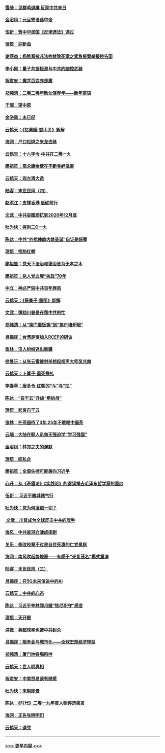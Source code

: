 #### [雪绮：见群鸡退鹰  反观中共末日](../pages/nsc993/n11762112.md?t=01030001) 
#### [金浴凤：元旦寄语迷中帝](../pages/nsc993/n11761788.md?t=01030001) 
#### [伍新：贺中华民国《反渗透法》通过](../pages/nsc993/n11761994.md?t=01030001) 
#### [理悟：迎新曲](../pages/nsc993/n11761152.md?t=01030001) 
#### [谢燕益：杨胜军被非法拘禁致死案之紧急报案举报控告函](../pages/nsc993/n11756134.md?t=01030001) 
#### [李小刚：量子共振检测与中共的脑控武器](../pages/nsc993/n11754518.md?t=01030001) 
#### [祝君安：魔共百变亦是魔](../pages/nsc993/n11754469.md?t=01030001) 
#### [郑纯清：二零二零年散伙演弃年——新年寄语](../pages/nsc993/n11754195.md?t=01030001) 
#### [千瑞：望中原](../pages/nsc993/n11754159.md?t=01030001) 
#### [金浴凤：末日叹](../pages/nsc993/n11752359.md?t=01030001) 
#### [云鹤天：《忆秦娥‧娄山关》新解](../pages/nsc993/n11752348.md?t=01030001) 
#### [海网：户口松绑之来龙去脉](../pages/nsc993/n11752328.md?t=01030001) 
#### [云鹤天：十六字令‧中共在二零一九](../pages/nsc993/n11752305.md?t=01030001) 
#### [廖祖笙：周永康余孽在不断寻衅滋事](../pages/nsc993/n11751013.md?t=01030001) 
#### [云鹤天：观台湾大选](../pages/nsc993/n11751007.md?t=01030001) 
#### [陆客：末世民风（四）](../pages/nsc993/n11749203.md?t=01030001) 
#### [赵洪江：支撑香港 砥砺前行](../pages/nsc993/n11748482.md?t=01030001) 
#### [文武：中共妄图顽抗到2020年12月底](../pages/nsc993/n11748446.md?t=01030001) 
#### [吐为快：挥别二O一九](../pages/nsc993/n11748411.md?t=01030001) 
#### [陈达：中共“外扰神韵内禁圣诞”自证是妖孽](../pages/nsc993/n11748226.md?t=01030001) 
#### [理悟：怪胎红朝](../pages/nsc993/n11748206.md?t=01030001) 
#### [廖祖笙：党天下法治和德治皆为无本之木](../pages/nsc993/n11748135.md?t=01030001) 
#### [廖祖笙：杀人党血腥“执政”70年](../pages/nsc993/n11745144.md?t=01030001) 
#### [中立：神必严惩中共百年罪恶](../pages/nsc993/n11744970.md?t=01030001) 
#### [云鹤天：《采桑子‧重阳》新解](../pages/nsc993/n11744948.md?t=01030001) 
#### [文武：弹劾川普是在帮中共的忙](../pages/nsc993/n11744758.md?t=01030001) 
#### [郑纯清：从“挨门砸饭锅”到“挨户堵炉眼”](../pages/nsc993/n11744745.md?t=01030001) 
#### [吕锡民：台湾是否加入RCEP的研议](../pages/nsc993/n11744701.md?t=01030001) 
#### [张林：汉人纷纷逃出新疆](../pages/nsc993/n11743530.md?t=01030001) 
#### [徐曼沅：从张云雷被封杀想起相声大师吴兆南](../pages/nsc993/n11741816.md?t=01030001) 
#### [云鹤天：卜算子‧垂死挣扎](../pages/nsc993/n11739956.md?t=01030001) 
#### [李春草：唐多令‧红朝的“斗”与“拍”](../pages/nsc993/n11739830.md?t=01030001) 
#### [陈达：“自干五”升级“牵妨母”](../pages/nsc993/n11739724.md?t=01030001) 
#### [理悟：悲哀自干五](../pages/nsc993/n11739547.md?t=01030001) 
#### [张林：在茶园待了3年 25年不敢喝中国茶](../pages/nsc993/n11739240.md?t=01030001) 
#### [云端：大陆在职人员每天强迫学“学习强国”](../pages/nsc993/n11738735.md?t=01030001) 
#### [金浴凤：林郑之夫的渊默](../pages/nsc993/n11737735.md?t=01030001) 
#### [理悟：叹私企](../pages/nsc993/n11737715.md?t=01030001) 
#### [廖祖笙：全面失控可能袭向习近平](../pages/nsc993/n11737704.md?t=01030001) 
#### [心升：从《矛盾论》《实践论》的谬误揭去毛泽东哲学家的面纱](../pages/nsc993/n11736962.md?t=01030001) 
#### [伍新： 习近平赌城赌气行](../pages/nsc993/n11736929.md?t=01030001) 
#### [吐为快：党为何凌蹈一切？](../pages/nsc993/n11736915.md?t=01030001) 
#### [ 文武：川普成为全球反击中共的旗手](../pages/nsc993/n11736882.md?t=01030001) 
#### [海风：中共废港立澳成闹剧](../pages/nsc993/n11735857.md?t=01030001) 
#### [关乐：修改校章不过是自往死凑的亡党臭棋](../pages/nsc993/n11735097.md?t=01030001) 
#### [海网：南风吹起势燎原——有感于“光复茂名”模式重演](../pages/nsc993/n11732308.md?t=01030001) 
#### [陆客：末世民风（三）](../pages/nsc993/n11732211.md?t=01030001) 
#### [吕锡民：在5G未来演进中的AI](../pages/nsc993/n11730010.md?t=01030001) 
#### [云鹤天：中共的心态](../pages/nsc993/n11729906.md?t=01030001) 
#### [陈达：习近平夸林郑月娥“恪尽职守”感言](../pages/nsc993/n11729881.md?t=01030001) 
#### [理悟：天开眼](../pages/nsc993/n11729699.md?t=01030001) 
#### [洪微：英超球星也遭中共封杀](../pages/nsc993/n11727243.md?t=01030001) 
#### [吕锡民：服务业与城市化——全球宏观经济转型](../pages/nsc993/n11725845.md?t=01030001) 
#### [郑纯清：厦门地铁塌陷吟](../pages/nsc993/n11725813.md?t=01030001) 
#### [云鹤天：世人明真相](../pages/nsc993/n11725621.md?t=01030001) 
#### [祝君安：中美贸易谈判随感](../pages/nsc993/n11725609.md?t=01030001) 
#### [吐为快：末朝即景](../pages/nsc993/n11723365.md?t=01030001) 
#### [陈达：《时代》二零一九年度人物评选感言](../pages/nsc993/n11723337.md?t=01030001) 
#### [海网：正告张晓明们](../pages/nsc993/n11723228.md?t=01030001) 
#### [云鹤天：退党](../pages/nsc993/n11723056.md?t=01030001) 

----
#### [ >>> 更早内容 <<< ](../indexes/nsc993-earlier.md)
